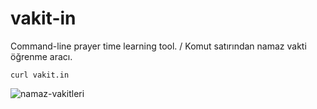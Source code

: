# vakit-in
Command-line prayer time learning tool. / Komut satırından namaz vakti öğrenme aracı.

``` curl vakit.in ```

![namaz-vakitleri](https://user-images.githubusercontent.com/371721/149039479-77170a25-fd67-4db0-8c0b-aa0f18413569.jpeg)
